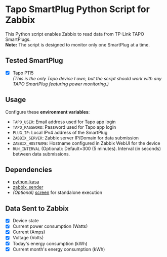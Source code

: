 # Tapo SmartPlug Python Script for Zabbix
This Python script enables Zabbix to read data from TP-Link TAPO SmartPlugs.  
**Note:** The script is designed to monitor only one SmartPlug at a time.

## Tested SmartPlug
- [x] Tapo P115  
*(This is the only Tapo device I own, but the script should work with any TAPO SmartPlug featuring power monitoring.)*

## Usage
Configure these **environment variables**:
- `TAPO_USER`: Email address used for Tapo app login
- `TAPO_PASSWORD`: Password used for Tapo app login
- `PLUG_IP`: Local IPv4 address of the SmartPlug
- `ZABBIX_SERVER`: Zabbix server IP/Domain for data submission
- `ZABBIX_HOSTNAME`: Hostname configured in Zabbix WebUI for the device
- `RUN_INTERVAL` (Optional): Default=300 (5 minutes). Interval (in seconds) between data submissions.

## Dependencies
- [python-kasa](https://github.com/python-kasa/python-kasa)
- [zabbix_sender](https://www.zabbix.com/download)
- *(Optional)* [screen](https://www.gnu.org/software/screen/) for standalone execution

## Data Sent to Zabbix
- [x] Device state
- [x] Current power consumption (Watts)
- [x] Current (Amps)
- [x] Voltage (Volts)
- [x] Today's energy consumption (kWh)
- [x] Current month's energy consumption (kWh)

